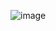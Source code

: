 ![image](https://user-images.githubusercontent.com/92360920/226804148-90fc2a27-55d2-46f7-89d5-c75fb7dcf3b3.png)
